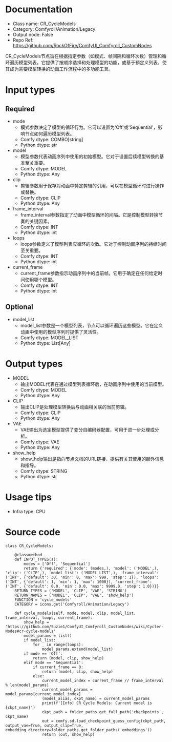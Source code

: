 # Documentation
- Class name: CR_CycleModels
- Category: Comfyroll/Animation/Legacy
- Output node: False
- Repo Ref: https://github.com/RockOfFire/ComfyUI_Comfyroll_CustomNodes

CR_CycleModels节点旨在根据指定参数（如模式、帧间隔和循环次数）管理和循环遍历模型列表。它提供了按顺序选择和处理模型的功能，或基于预定义列表，使其成为需要模型转换的动画工作流程中的多功能工具。

# Input types
## Required
- mode
    - 模式参数决定了模型的循环行为。它可以设置为'Off'或'Sequential'，影响节点如何遍历模型列表。
    - Comfy dtype: COMBO[string]
    - Python dtype: str
- model
    - 模型参数代表动画序列中使用的初始模型。它对于设置后续模型转换的基准至关重要。
    - Comfy dtype: MODEL
    - Python dtype: Any
- clip
    - 剪辑参数用于保存对动画中特定剪辑的引用，可以在模型循环时进行操作或替换。
    - Comfy dtype: CLIP
    - Python dtype: Any
- frame_interval
    - frame_interval参数指定了动画中模型循环的间隔。它是控制模型转换节奏的关键因素。
    - Comfy dtype: INT
    - Python dtype: int
- loops
    - loops参数定义了模型列表应循环的次数。它对于控制动画序列的持续时间至关重要。
    - Comfy dtype: INT
    - Python dtype: int
- current_frame
    - current_frame参数指示动画序列中的当前帧。它用于确定在任何给定时间使用哪个模型。
    - Comfy dtype: INT
    - Python dtype: int
## Optional
- model_list
    - model_list参数是一个模型列表，节点可以循环遍历这些模型。它在定义动画中使用的模型序列时提供了灵活性。
    - Comfy dtype: MODEL_LIST
    - Python dtype: List[Any]

# Output types
- MODEL
    - 输出MODEL代表在通过模型列表循环后，在动画序列中使用的当前模型。
    - Comfy dtype: MODEL
    - Python dtype: Any
- CLIP
    - 输出CLIP是处理模型转换后与动画相关联的当前剪辑。
    - Comfy dtype: CLIP
    - Python dtype: Any
- VAE
    - VAE输出为选定模型提供了变分自编码器配置，可用于进一步处理或分析。
    - Comfy dtype: VAE
    - Python dtype: Any
- show_help
    - show_help输出是指向节点文档的URL链接，提供有关其使用的额外信息和指导。
    - Comfy dtype: STRING
    - Python dtype: str

# Usage tips
- Infra type: CPU

# Source code
```
class CR_CycleModels:

    @classmethod
    def INPUT_TYPES(s):
        modes = ['Off', 'Sequential']
        return {'required': {'mode': (modes,), 'model': ('MODEL',), 'clip': ('CLIP',), 'model_list': ('MODEL_LIST',), 'frame_interval': ('INT', {'default': 30, 'min': 0, 'max': 999, 'step': 1}), 'loops': ('INT', {'default': 1, 'min': 1, 'max': 1000}), 'current_frame': ('INT', {'default': 0.0, 'min': 0.0, 'max': 9999.0, 'step': 1.0})}}
    RETURN_TYPES = ('MODEL', 'CLIP', 'VAE', 'STRING')
    RETURN_NAMES = ('MODEL', 'CLIP', 'VAE', 'show_help')
    FUNCTION = 'cycle_models'
    CATEGORY = icons.get('Comfyroll/Animation/Legacy')

    def cycle_models(self, mode, model, clip, model_list, frame_interval, loops, current_frame):
        show_help = 'https://github.com/Suzie1/ComfyUI_Comfyroll_CustomNodes/wiki/Cycler-Nodes#cr-cycle-models'
        model_params = list()
        if model_list:
            for _ in range(loops):
                model_params.extend(model_list)
        if mode == 'Off':
            return (model, clip, show_help)
        elif mode == 'Sequential':
            if current_frame == 0:
                return (model, clip, show_help)
            else:
                current_model_index = current_frame // frame_interval % len(model_params)
                current_model_params = model_params[current_model_index]
                (model_alias, ckpt_name) = current_model_params
                print(f'[Info] CR Cycle Models: Current model is {ckpt_name}')
                ckpt_path = folder_paths.get_full_path('checkpoints', ckpt_name)
                out = comfy.sd.load_checkpoint_guess_config(ckpt_path, output_vae=True, output_clip=True, embedding_directory=folder_paths.get_folder_paths('embeddings'))
                return (out, show_help)
```